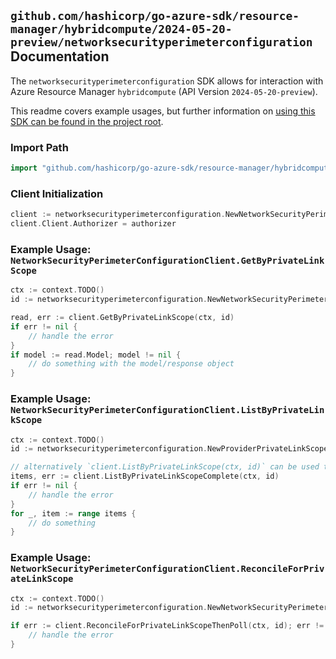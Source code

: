 
## `github.com/hashicorp/go-azure-sdk/resource-manager/hybridcompute/2024-05-20-preview/networksecurityperimeterconfiguration` Documentation

The `networksecurityperimeterconfiguration` SDK allows for interaction with Azure Resource Manager `hybridcompute` (API Version `2024-05-20-preview`).

This readme covers example usages, but further information on [using this SDK can be found in the project root](https://github.com/hashicorp/go-azure-sdk/tree/main/docs).

### Import Path

```go
import "github.com/hashicorp/go-azure-sdk/resource-manager/hybridcompute/2024-05-20-preview/networksecurityperimeterconfiguration"
```


### Client Initialization

```go
client := networksecurityperimeterconfiguration.NewNetworkSecurityPerimeterConfigurationClientWithBaseURI("https://management.azure.com")
client.Client.Authorizer = authorizer
```


### Example Usage: `NetworkSecurityPerimeterConfigurationClient.GetByPrivateLinkScope`

```go
ctx := context.TODO()
id := networksecurityperimeterconfiguration.NewNetworkSecurityPerimeterConfigurationID("12345678-1234-9876-4563-123456789012", "example-resource-group", "privateLinkScopeValue", "networkSecurityPerimeterConfigurationValue")

read, err := client.GetByPrivateLinkScope(ctx, id)
if err != nil {
	// handle the error
}
if model := read.Model; model != nil {
	// do something with the model/response object
}
```


### Example Usage: `NetworkSecurityPerimeterConfigurationClient.ListByPrivateLinkScope`

```go
ctx := context.TODO()
id := networksecurityperimeterconfiguration.NewProviderPrivateLinkScopeID("12345678-1234-9876-4563-123456789012", "example-resource-group", "privateLinkScopeValue")

// alternatively `client.ListByPrivateLinkScope(ctx, id)` can be used to do batched pagination
items, err := client.ListByPrivateLinkScopeComplete(ctx, id)
if err != nil {
	// handle the error
}
for _, item := range items {
	// do something
}
```


### Example Usage: `NetworkSecurityPerimeterConfigurationClient.ReconcileForPrivateLinkScope`

```go
ctx := context.TODO()
id := networksecurityperimeterconfiguration.NewNetworkSecurityPerimeterConfigurationID("12345678-1234-9876-4563-123456789012", "example-resource-group", "privateLinkScopeValue", "networkSecurityPerimeterConfigurationValue")

if err := client.ReconcileForPrivateLinkScopeThenPoll(ctx, id); err != nil {
	// handle the error
}
```
